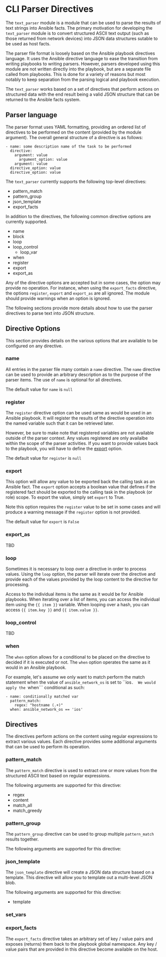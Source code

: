 CLI Parser Directives
=====================
The ```text_parser``` module is a module that can be used to parse the results of
text strings into Ansible facts.  The primary motivation for developing the
```text_parser``` module is to convert structured ASCII text output (such as
those returned from network devices) into  JSON data structures sutable to be 
used as host facts.

The parser file format is loosely based on the Ansible playbook directives
language.  It uses the Ansible directive language to ease the transition from
writing playbooks to writing parsers.  However, parsers developed using this 
module are not written directly into the playbook, but are a separate file
called from playbooks.  This is done for a variety of reasons but most notably
to keep separation from the parsing logical and playbook execution. 

The ```text_parser``` works based on a set of directives that perform actions
on structured data with the end result being a valid JSON structure that can be
returned to the Ansible facts system.

## Parser language 
The parser format uses YAML formatting, providing an ordered list of directives 
to be performed on the content (provided by the module argument).  The overall 
general structure of a directive is as follows:

```
- name: some description name of the task to be performed
  directive:
    argument: value
      argument_option: value
    argument: value
  directive_option: value
  directive_option: value
```

The ```text_parser``` currently supports the following top-level directives:

* pattern_match
* pattern_group
* json_template
* export_facts

In addition to the directives, the following common directive options are
currently supported.

* name
* block
* loop
* loop_control
    * loop_var
* when
* register
* export
* export_as

Any of the directive options are accepted but in some cases, the option may
provide no operation.  For instance, when using the ```export_facts```
directive, the options ```register```, ```export``` and ```export_as``` are all
ignored.  The module should provide warnings when an option is ignored.

The following sections provide more details about how to use the parser
directives to parse text into JSON structure.

## Directive Options
This section provides details on the various options that are available to be
configured on any directive.

### name
All entries in the parser file many contain a ```name``` directive.  The
```name``` directive can be used to provide an arbitrary description as to the
purpose of the parser items.  The use of ```name``` is optional for all 
directives.


The default value for ```name``` is ```null```

### register
The ```register``` directive option can be used same as would be used in an
Ansible playbook.  It will register the results of the directive operation into
the named variable such that it can be retrieved later.  

However, be sure to make note that registered variables are not available
outside of the parser context.  Any values registered are only availalbe within
the scope of the parser activities.  If you want to provide values back to the
playbook, you will have to define the [export](#export) option.


The default value for ```register``` is ```null```

### export
This option will allow any value to be exported back the calling task as an
Ansible fact.  The ```export``` option accepts a boolean value that defines if
the registered fact should be exported to the calling task in the playbook (or
role) scope.  To export the value, simply set ```export``` to True.  

Note this option requires the ```register``` value to be set in some cases and will
produce a warning message if the ```register``` option is not provided.

The default value for ```export``` is ```False```

### export_as
TBD


### loop
Sometimes it is necessary to loop over a directive in order to process values.
Using the ```loop``` option, the parser will iterate over the directive and
provide each of the values provided by the loop content to the directive for
processing.  

Access to the individual items is the same as it would be for Ansible
playbooks.  When iterating over a list of items, you can access the individual
item using the ```{{ item }}``` variable.  When looping over a hash, you can
access ```{{ item.key }}``` and ```{{ item.value }}```.

### loop_control
TBD

### when
The ```when``` option allows for a conditional to be placed on the directive to
decided if it is executed or not.  The ```when``` option operates the same as
it would in an Ansible playbook.

For example, let's assume we only want to match perform the match statement
when the value of ```ansible_network_os``` is set to ``ios```.  We would apply
the ```when``` conditional as such:

```
- name: conditionally matched var
  pattern_match:
    regex: "hostname (.+)"
  when: ansible_network_os == 'ios'
```

## Directives
The directives perform actions on the content using regular expressions to
extract various values.  Each directive provides some additional arguments that
can be used to perform its operation.  

### pattern_match
The ```pattern_match``` directive is used to extract one or more values from
the structured ASCII text based on regular expressions.

The following arguments are supported for this directive:

* regex
* content
* match_all
* match_greedy


### pattern_group
The ```pattern_group``` directive can be used to group multiple
```pattern_match``` results together.  


The following arguments are supported for this directive:

### json_template
The ```json_template``` directive will create a JSON data structure based on a
template.  This directive will allow you to template out a multi-level JSON
blob.  

The following arguments are supported for this directive:

* template


### set_vars


### export_facts
The ```export_facts``` directive takes an arbitrary set of key / value pairs
and exposes (returns) them back to the playbook global namespace.  Any key /
value pairs that are provided in this directive become available on the host.


